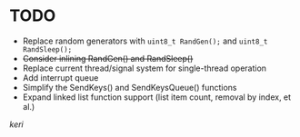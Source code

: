 # TODO

- Replace random generators with `uint8_t RandGen();` and `uint8_t RandSleep();`
- ~~Consider inlining RandGen() and RandSleep()~~
- Replace current thread/signal system for single-thread operation
- Add interrupt queue
- Simplify the SendKeys() and SendKeysQueue() functions
- Expand linked list function support (list item count, removal by index, et al.)

*keri*
